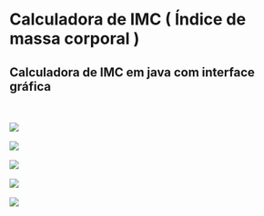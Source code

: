 # Calculadora de IMC ( Índice de massa corporal )

<h2>Calculadora de IMC em java com interface gráfica</h2>
<br><br>
<img src="imgs/lmc1.PNG">
<br><br>
<img src="imgs/lmc2.PNG">
<br><br>
<img src="imgs/lmc3.PNG">
<br><br>
<img src="imgs/lmc4.PNG">
<br><br>
<img src="imgs/lmc5.PNG">
<br><br>

